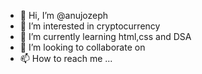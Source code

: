 - 👋 Hi, I’m @anujozeph
- 👀 I’m interested in cryptocurrency 
- 🌱 I’m currently learning html,css and DSA
- 💞️ I’m looking to collaborate on 
- 📫 How to reach me ...

<!---
anujozeph/anujozeph is a ✨ special ✨ repository because its `README.md` (this file) appears on your GitHub profile.
You can click the Preview link to take a look at your changes.
--->
